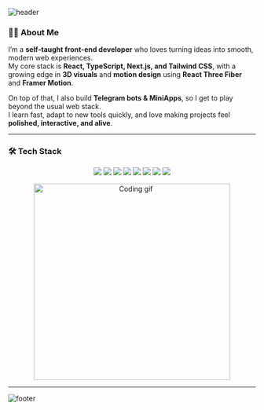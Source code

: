 ![header](https://capsule-render.vercel.app/api?type=waving&color=000000,000000&height=160&section=header&text=Hi%20I'm%20Firdavs&fontColor=ffffff&fontSize=40&animation=fadeIn)


### 👨‍💻 About Me
I’m a **self-taught front-end developer** who loves turning ideas into smooth, modern web experiences.  
My core stack is **React, TypeScript, Next.js, and Tailwind CSS**, with a growing edge in **3D visuals** and **motion design** using **React Three Fiber** and **Framer Motion**.  

On top of that, I also build **Telegram bots & MiniApps**, so I get to play beyond the usual web stack.  
I learn fast, adapt to new tools quickly, and love making projects feel **polished, interactive, and alive**.

---

### 🛠️ Tech Stack
<p align="center">
  <img src="https://skillicons.dev/icons?i=html,css,js,ts,react,nextjs,tailwind" />
  <img src="https://skillicons.dev/icons?i=threejs" /> 
  <img src="https://skillicons.dev/icons?i=nodejs,express,firebase,graphql" />
  <img src="https://skillicons.dev/icons?i=git,github,figma,vscode" />
  <img src="https://img.shields.io/badge/FramerMotion-0055FF?style=for-the-badge&logo=framer&logoColor=white" />
  <img src="https://img.shields.io/badge/React%20Three%20Fiber-000000?style=for-the-badge&logo=three.js&logoColor=white" />
  <img src="https://img.shields.io/badge/Fly.io-8A2BE2?style=for-the-badge&logo=flydotio&logoColor=white" />
  <img src="https://img.shields.io/badge/Clerk-6C47FF?style=for-the-badge&logo=clerk&logoColor=white" />
</p>


<p align="center">
  <img src="https://media.giphy.com/media/13HgwGsXF0aiGY/giphy.gif" width="400" alt="Coding gif" />
</p>

---

![footer](https://capsule-render.vercel.app/api?type=waving&color=0:0f0c29,50:302b63,100:24243e&height=100&section=footer)
